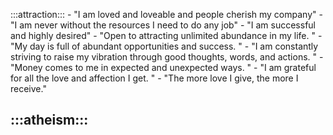 
:::attraction::: 
	-	"I am loved and loveable and people cherish my company"
	-	"I am never without the resources I need to do any job"
	-	"I am successful and highly desired"
	-	"Open to attracting unlimited abundance in my life. "
	-	"My day is full of abundant opportunities and success. "
	-	"I am constantly striving to raise my vibration through good thoughts, words, and actions. "
	-	"Money comes to me in expected and unexpected ways. "
	-	"I am grateful for all the love and affection I get. "
	-	"The more love I give, the more I receive."

:::atheism::: 
-  


 